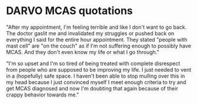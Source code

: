 # DARVO MCAS quotations

"After my appointment, I'm feeling terrible and like I don't want to go back. The
doctor gaslit me and invalidated my struggles or pushed back on everything I
said for the entire hour appointment. They stated "people with mast cell" are
"on the couch" as if I'm not suffering enough to possibly have MCAS. And they
don't even know my life or what I go through."

"I'm so upset and I'm so tired of being treated with complete disrespect from
people who are supposed to be improving my life. I just needed to vent in a
(hopefully) safe space. I haven't been able to stop mulling over this in my head
because I just convinced myself I meet enough criteria to try and get MCAS
diagnosed and now I'm doubting that again because of their crappy behavior
towards me."

